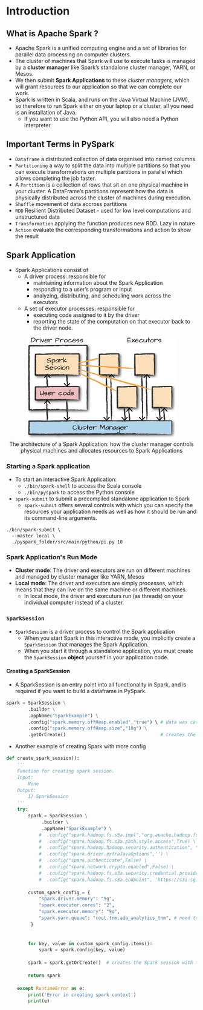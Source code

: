 # Introduction

## What is Apache Spark ?

- Apache Spark is a unified computing engine and a set of libraries for parallel data processing on computer clusters.
- The cluster of machines that Spark will use to execute tasks is managed by a **cluster manager** like Spark’s standalone cluster manager, YARN, or Mesos.
- We then submit **Spark Applications** to these _cluster managers_, which will grant resources to our application so that we can complete our work.
- Spark is written in Scala, and runs on the Java Virtual Machine (JVM), so therefore to run Spark either on your laptop or a cluster, all you need is an installation of Java.
  - If you want to use the Python API, you will also need a Python interpreter

## Important Terms in PySpark

- `Dataframe` a distributed collection of data organised into named columns
- `Partitioning` a way to split the data into multiple partitions so that you can execute transformations on multiple partitions in parallel which allows completing the job faster.
- A `Partition` is a collection of rows that sit on one physical machine in your cluster. A DataFrame’s partitions represent how the data is physically distributed across the cluster of machines during execution.
- `Shuffle` movement of data accross partitions
- `RDD` Resilient Distributed Dataset - used for low level computations and unstructured data
- `Transformation` applying the function produces new RDD. Lazy in nature
- `Action` evaluate the corresponding transformations and action to show the result

## Spark Application

- Spark Applications consist of
  - A driver process: responsible for
    - maintaining information about the Spark Application
    - responding to a user’s program or input
    - analyzing, distributing, and scheduling work across the executors
  - A set of executor processes: responsible for
    - executing code assigned to it by the driver
    - reporting the state of the computation on that executor back to the driver node.

<p align="center"><img src="../assets/img/spark_application_architecture.png" width=400/><br>The architecture of a Spark Application: how the cluster manager controls physical machines and allocates resources to Spark Applications</p>

### Starting a Spark application

- To start an interactive Spark Application:
  - `./bin/spark-shell` to access the Scala console
  - `./bin/pyspark` to access the Python console
- `spark-submit` to submit a precompiled standalone application to Spark
  - `spark-submit` offers several controls with which you can specify the resources your application needs as well as how it should be run and its command-line arguments.

```shell
./bin/spark-submit \
  --master local \
  ./pyspark_folder/src/main/python/pi.py 10
```

### Spark Application's Run Mode

- **Cluster mode**: The driver and executors are run on different machines and managed by cluster manager like YARN, Mesos
- **Local mode**: The driver and executors are simply processes, which means that they can live on the same machine or different machines.
  - In local mode, the driver and executurs run (as threads) on your individual computer instead of a cluster.

### `SparkSession`

- `SparkSession` is a driver process to control the Spark application
  - When you start Spark in this interactive mode, you implicitly create a `SparkSession` that manages the Spark Application.
  - When you start it through a standalone application, you must create the `SparkSession` **object** yourself in your application code.

#### Creating a SparkSession

- A SparkSession is an entry point into all functionality in Spark, and is required if you want to build a dataframe in PySpark.

```Python
spark = SparkSession \
        .builder \
        .appName("SparkExample") \
        .config("spark.memory.offHeap.enabled","true") \ # data was cached in off-heap memory to avoid storing it directly on disk
        .config("spark.memory.offHeap.size","10g") \
        .getOrCreate()                                   # creates the Spark session with the specified configurations
```

- Another example of creating Spark with more config

```Python
def create_spark_session():
    '''
    Function for creating spark session.
    Input:
        None
    Output:
        1) SparkSession
    '''
    try:
        spark = SparkSession \
             .builder \
             .appName("SparkExample") \
            #  .config("spark.hadoop.fs.s3a.impl","org.apache.hadoop.fs.s3a.S3AFileSystem") \ # S3A configuration for accessing data from AWS S3
            #  .config("spark.hadoop.fs.s3a.path.style.access",True) \
            #  .config("spark.hadoop.hadoop.security.authentication", "kerberos") \
            #  .config("spark.driver.extraJavaOptions",'') \
            #  .config("spark.authenticate",False) \
            #  .config("spark.network.crypto.enabled",False) \
            #  .config("spark.hadoop.fs.s3a.security.credential.provider.path", f"jceks://hdfs@accdpprodns:8020/user/haquannguyenh/haquannguyenh.jceks") \
            #  .config("spark.hadoop.fs.s3a.endpoint", 'https://s3i-sg.sgp.abc.com') \

        custom_spark_config = {
            "spark.driver.memory": "9g",
            "spark.executor.cores": "2",
            "spark.executor.memory": "9g",
            "spark.yarn.queue": "root.tnm.ada_analytics_tnm", # need to update with the YARN Queue's name
         }


        for key, value in custom_spark_config.items():
            spark = spark.config(key, value)

        spark = spark.getOrCreate()  # creates the Spark session with the specified configurations

        return spark

    except RuntimeError as e:
        print('Error in creating spark context')
        print(e)
```
